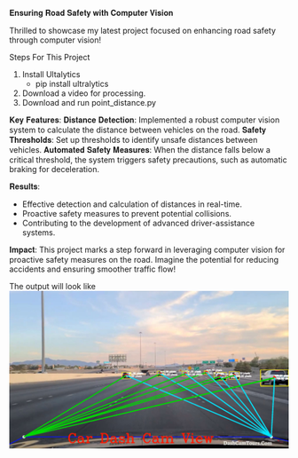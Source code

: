𝐄𝐧𝐬𝐮𝐫𝐢𝐧𝐠 𝐑𝐨𝐚𝐝 𝐒𝐚𝐟𝐞𝐭𝐲 𝐰𝐢𝐭𝐡 𝐂𝐨𝐦𝐩𝐮𝐭𝐞𝐫 𝐕𝐢𝐬𝐢𝐨𝐧

Thrilled to showcase my latest project focused on enhancing road safety through computer vision!

Steps For This Project

1. Install Ultalytics
   - pip install ultralytics
2. Download a video for processing.
3. Download and run point_distance.py


𝐊𝐞𝐲 𝐅𝐞𝐚𝐭𝐮𝐫𝐞𝐬:
𝐃𝐢𝐬𝐭𝐚𝐧𝐜𝐞 𝐃𝐞𝐭𝐞𝐜𝐭𝐢𝐨𝐧: Implemented a robust computer vision system to calculate the distance between vehicles on the road.
𝐒𝐚𝐟𝐞𝐭𝐲 𝐓𝐡𝐫𝐞𝐬𝐡𝐨𝐥𝐝𝐬: Set up thresholds to identify unsafe distances between vehicles.
𝐀𝐮𝐭𝐨𝐦𝐚𝐭𝐞𝐝 𝐒𝐚𝐟𝐞𝐭𝐲 𝐌𝐞𝐚𝐬𝐮𝐫𝐞𝐬: When the distance falls below a critical threshold, the system triggers safety precautions, such as automatic braking for deceleration.

𝐑𝐞𝐬𝐮𝐥𝐭𝐬:
- Effective detection and calculation of distances in real-time.
- Proactive safety measures to prevent potential collisions.
- Contributing to the development of advanced driver-assistance systems.

𝐈𝐦𝐩𝐚𝐜𝐭:
This project marks a step forward in leveraging computer vision for proactive safety measures on the road. Imagine the potential for reducing accidents and ensuring smoother traffic flow!

The output will look like
![](./sample_driving.jpg)
